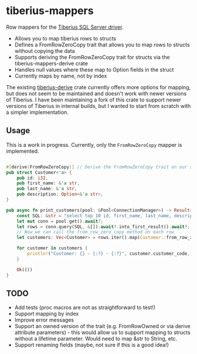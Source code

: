 # tiberius-mappers

Row mappers for the [Tiberius SQL Server driver](https://github.com/prisma/tiberius).

- Allows you to map tiberius rows to structs
- Defines a FromRowZeroCopy trait that allows you to map rows to structs without copying the data
- Supports deriving the FromRowZeroCopy trait for structs via the tiberius-mappers-derive crate
- Handles null values where these map to Option<T> fields in the struct
- Currently maps by name, not by index

The existing [tiberius-derive](https://crates.io/crates/tiberius-derive) crate currently offers more options for
mapping, but does not seem to be maintained and doesn't work with newer versions of Tiberius. I have been maintaining a
fork of this crate to support newer versions of Tiberius in internal builds, but I wanted to start from scratch with a
simpler implementation.

## Usage

This is a work in progress. Currently, only the `FromRowZeroCopy` mapper is implemented.

```rust

#[derive(FromRowZeroCopy)] // Derive the FromRowZeroCopy trait on our struct
pub struct Customer<'a> {
    pub id: i32,
    pub first_name: &'a str,
    pub last_name: &'a str,
    pub description: Option<&'a str>,
}

pub async fn print_customers(pool: &Pool<ConnectionManager>) -> Result<(), Box<dyn error::Error>> {
    const SQL: &str = "select top 10 id, first_name, last_name, description from customers;";
    let mut conn = pool.get().await?;
    let rows = conn.query(SQL, &[]).await?.into_first_result().await?;
    // Now we can call the from_row_zero_copy method on each row
    let customers: Vec<Customer> = rows.iter().map(Customer::from_row_zero_copy).collect::<Result<Vec<Customer>, _>>()?;

    for customer in customers {
        println!("Customer: {} - {:?} - {:?}", customer.customer_code, customer.description, customer.dispatch_loc_id);
    }

    Ok(())
}


```

## TODO

- Add tests (proc macros are not as straightforward to test!)
- Support mapping by index
- Improve error messages
- Support an owned version of the trait (e.g. FromRowOwned or via derive attribute parameters) - this would allow us to
  support mapping to structs without a lifetime parameter. Would need to map &str to String, etc.
- Support renaming fields (maybe, not sure if this is a good idea!)